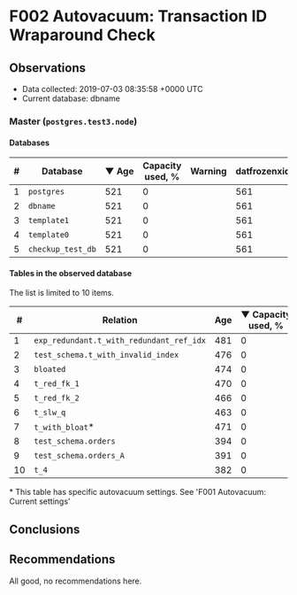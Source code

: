 # F002 Autovacuum: Transaction ID Wraparound Check #

## Observations ##
- Data collected: 2019-07-03 08:35:58 +0000 UTC
- Current database: dbname




### Master (`postgres.test3.node`) ###


#### Databases ####


| \# | Database | &#9660;&nbsp;Age | Capacity used, % | Warning | datfrozenxid |
|--|--------|-----|------------------|---------|--------------|
| 1 |`postgres`|521 |0 |  |561 |
| 2 |`dbname`|521 |0 |  |561 |
| 3 |`template1`|521 |0 |  |561 |
| 4 |`template0`|521 |0 |  |561 |
| 5 |`checkup_test_db`|521 |0 |  |561 |


#### Tables in the observed database ####
The list is limited to 10 items.

| \# | Relation | Age | &#9660;&nbsp;Capacity used, % | Warning |rel_relfrozenxid | toast_relfrozenxid |
|---|-------|-----|------------------|---------|-----------------|--------------------|
| 1 |`exp_redundant.t_with_redundant_ref_idx` |481 |0 |  |601 |0 |
| 2 |`test_schema.t_with_invalid_index` |476 |0 |  |606 |0 |
| 3 |`bloated` |474 |0 |  |608 |0 |
| 4 |`t_red_fk_1` |470 |0 |  |612 |0 |
| 5 |`t_red_fk_2` |466 |0 |  |616 |0 |
| 6 |`t_slw_q` |463 |0 |  |619 |0 |
| 7 |`t_with_bloat`\* |471 |0 |  |611 |0 |
| 8 |`test_schema.orders` |394 |0 |  |688 |0 |
| 9 |`test_schema.orders_A` |391 |0 |  |691 |0 |
| 10 |`t_4` |382 |0 |  |700 |0 |


\* This table has specific autovacuum settings. See 'F001 Autovacuum: Current settings'


## Conclusions ##
 


## Recommendations ##
  All good, no recommendations here.
 

